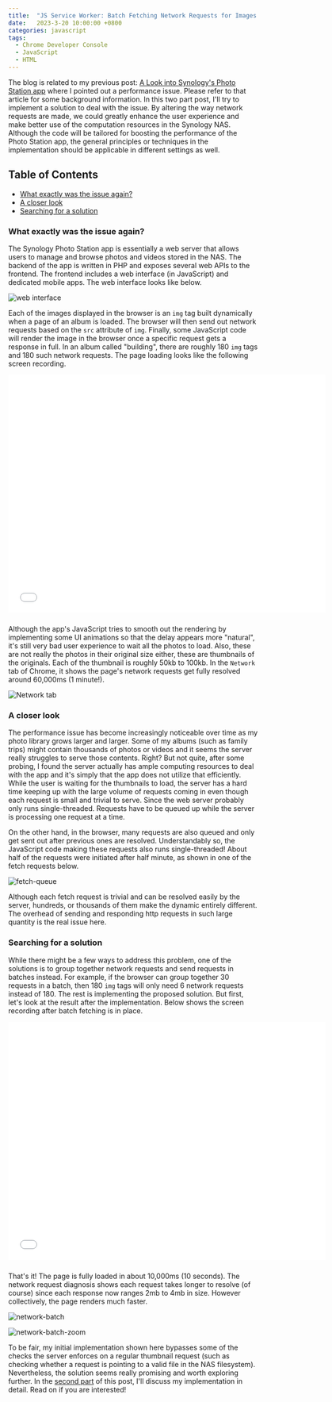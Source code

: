 ```yaml
---
title:  "JS Service Worker: Batch Fetching Network Requests for Images - Part I"
date:   2023-3-20 10:00:00 +0800
categories: javascript
tags:
  - Chrome Developer Console
  - JavaScript
  - HTML
---
```


The blog is related to my previous post: [A Look into Synology's Photo Station app](/photostation/2023/02/26/look-into-synology-photostation.html) where I pointed out a performance issue. Please refer to that article for some background information. In this two part post, I'll try to implement a solution to deal with the issue. By altering the way network requests are made, we could greatly enhance the user experience and make better use of the computation resources in the Synology NAS. Although the code will be tailored for boosting the performance of the Photo Station app, the general principles or techniques in the implementation should be applicable in different settings as well.

<!-- omit in toc -->
## Table of Contents

- [What exactly was the issue again?](#what-exactly-was-the-issue-again)
- [A closer look](#a-closer-look)
- [Searching for a solution](#searching-for-a-solution)

### What exactly was the issue again?

The Synology Photo Station app is essentially a web server that allows users to manage and browse photos and videos stored in the NAS. The backend of the app is written in PHP and exposes several web APIs to the frontend. The frontend includes a web interface (in JavaScript) and dedicated mobile apps. The web interface looks like below.

![web interface](/assets/images/service-worker/web-interface.png)

Each of the images displayed in the browser is an `img` tag built dynamically when a page of an album is loaded. The browser will then send out network requests based on the `src` attribute of  `img`. Finally, some JavaScript code will render the image in the browser once a specific request gets a response in full. In an album called "building", there are roughly 180 `img` tags and 180 such network requests. The page loading looks like the following screen recording.

<div style="text-align: center">
<iframe width="640" height="480" style="margin-bottom: 10px" src="/assets/images/service-worker/loading-plain.mp4" frameborder="0" allowfullscreen></iframe>
</div>

Although the app's JavaScript tries to smooth out the rendering by implementing some UI animations so that the delay appears more "natural", it's still very bad user experience to wait all the photos to load. Also, these are not really the photos in their original size either, these are thumbnails of the originals. Each of the thumbnail is roughly 50kb to 100kb. In the `Network` tab of Chrome, it shows the page's network requests get fully resolved around 60,000ms (1 minute!).

![Network tab](/assets/images/service-worker/network-plain.png)

### A closer look

The performance issue has become increasingly noticeable over time as my photo library grows larger and larger. Some of my albums (such as family trips) might contain thousands of photos or videos and it seems the server really struggles to serve those contents. Right? But not quite, after some probing, I found the server actually has ample computing resources to deal with the app and it's simply that the app does not utilize that efficiently. While the user is waiting for the thumbnails to load, the server has a hard time keeping up with the large volume of requests coming in even though each request is small and trivial to serve. Since the web server probably only runs single-threaded. Requests have to be queued up while the server is processing one request at a time.

On the other hand, in the browser, many requests are also queued and only get sent out after previous ones are resolved. Understandably so, the JavaScript code making these requests also runs single-threaded! About half of the requests were initiated after half minute, as shown in one of the fetch requests below.

![fetch-queue](/assets/images/service-worker/queue-up-in-browser.png)

Although each fetch request is trivial and can be resolved easily by the server, hundreds, or thousands of them make the dynamic entirely different. The overhead of sending and responding http requests in such large quantity is the real issue here.

### Searching for a solution

While there might be a few ways to address this problem, one of the solutions is to group together network requests and send requests in batches instead. For example, if the browser can group together 30 requests in a batch, then 180 `img` tags will only need 6 network requests instead of 180. The rest is implementing the proposed solution. But first, let's look at the result after the implementation. Below shows the screen recording after batch fetching is in place.

<div style="text-align: center">
<iframe width="640" height="480" style="margin-bottom: 10px" src="/assets/images/service-worker/loading-batch.mp4" frameborder="0" allowfullscreen></iframe>
</div>

That's it! The page is fully loaded in about 10,000ms (10 seconds). The network request diagnosis shows each request takes longer to resolve (of course) since each response now ranges 2mb to 4mb in size. However collectively, the page renders much faster.

![network-batch](/assets/images/service-worker/network-batch.png)

![network-batch-zoom](/assets/images/service-worker/network-batch-zoom.png)

To be fair, my initial implementation shown here bypasses some of the checks the server enforces on a regular thumbnail request (such as checking whether a request is pointing to a valid file in the NAS filesystem). Nevertheless, the solution seems really promising and worth exploring further. In the [second part](/javascript/2023/03/20/batch-fetching-network-requests-II.html) of this post, I'll discuss my implementation in detail. Read on if you are interested!
